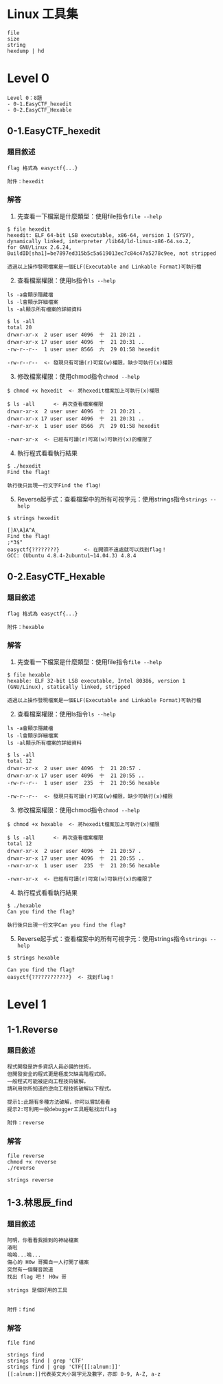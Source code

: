 # Linux 工具集
```
file 
size 
string
hexdump | hd
```
# Level 0
```
Level 0：8題
- 0-1.EasyCTF_hexedit
- 0-2.EasyCTF_Hexable
```
## 0-1.EasyCTF_hexedit
### 題目敘述
```
flag 格式為 easyctf{...}

附件：hexedit
```
### 解答
1. 先查看一下檔案是什麼類型：使用file指令```file --help```
```
$ file hexedit
hexedit: ELF 64-bit LSB executable, x86-64, version 1 (SYSV), dynamically linked, interpreter /lib64/ld-linux-x86-64.so.2, 
for GNU/Linux 2.6.24,   BuildID[sha1]=be7897ed315b5c5a619013ec7c84c47a5278c9ee, not stripped

透過以上操作發現檔案是一個ELF(Executable and Linkable Format)可執行檔
```
2. 查看檔案權限：使用ls指令```ls --help```
```
ls -a會顯示隱藏檔
ls -l會顯示詳細檔案
ls -al顯示所有檔案的詳細資料
```
```
$ ls -all
total 20
drwxr-xr-x  2 user user 4096  十  21 20:21 .
drwxr-xr-x 17 user user 4096  十  21 20:31 ..
-rw-r--r--  1 user user 8566  六  29 01:58 hexedit
   
-rw-r--r--  <- 發現只有可讀(r)可寫(w)權限，缺少可執行(x)權限   
```
3. 修改檔案權限：使用chmod指令```chmod --help```
```   
$ chmod +x hexedit  <- 將hexedit檔案加上可執行(x)權限
   
$ ls -all      <- 再次查看檔案權限
drwxr-xr-x  2 user user 4096  十  21 20:21 .
drwxr-xr-x 17 user user 4096  十  21 20:31 ..
-rwxr-xr-x  1 user user 8566  六  29 01:58 hexedit
   
-rwxr-xr-x  <- 已經有可讀(r)可寫(w)可執行(x)的權限了  
```
4. 執行程式看看執行結果
```
$ ./hexedit
Find the flag!
   
執行後只出現一行文字Find the flag!
```
5. Reverse起手式：查看檔案中的所有可視字元：使用strings指令```strings --help```
```   
$ strings hexedit
   
[]A\A]A^A_
Find the flag!
;*3$"
easyctf{????????}        <- 在開頭不遠處就可以找到flag！
GCC: (Ubuntu 4.8.4-2ubuntu1~14.04.3) 4.8.4
```
## 0-2.EasyCTF_Hexable
### 題目敘述
```
flag 格式為 easyctf{...}

附件：hexable
```
### 解答
1. 先查看一下檔案是什麼類型：使用file指令```file --help```
```
$ file hexable
hexable: ELF 32-bit LSB executable, Intel 80386, version 1 (GNU/Linux), statically linked, stripped

透過以上操作發現檔案是一個ELF(Executable and Linkable Format)可執行檔
```
2. 查看檔案權限：使用ls指令```ls --help```
```
ls -a會顯示隱藏檔
ls -l會顯示詳細檔案
ls -al顯示所有檔案的詳細資料
```
```
$ ls -all
total 12
drwxr-xr-x  2 user user 4096  十  21 20:57 .
drwxr-xr-x 17 user user 4096  十  21 20:55 ..
-rw-r--r--  1 user user  235  十  21 20:56 hexable

-rw-r--r--  <- 發現只有可讀(r)可寫(w)權限，缺少可執行(x)權限 
```
3. 修改檔案權限：使用chmod指令```chmod --help```
```
$ chmod +x hexable  <- 將hexedit檔案加上可執行(x)權限
   
$ ls -all      <- 再次查看檔案權限
total 12
drwxr-xr-x  2 user user 4096  十  21 20:57 .
drwxr-xr-x 17 user user 4096  十  21 20:55 ..
-rwxr-xr-x  1 user user  235  十  21 20:56 hexable

-rwxr-xr-x  <- 已經有可讀(r)可寫(w)可執行(x)的權限了
```
4. 執行程式看看執行結果
```
$ ./hexable
Can you find the flag?

執行後只出現一行文字Can you find the flag?
```
5. Reverse起手式：查看檔案中的所有可視字元：使用strings指令```strings --help```
```
$ strings hexable

Can you find the flag?
easyctf{????????????}  <- 找到flag！
```
# Level 1
## 1-1.Reverse
### 題目敘述
```
程式開發是許多資訊人員必備的技術，
但開發安全的程式更是極度欠缺高階程式師。
一般程式可能被逆向工程技術破解，
請利用你所知道的逆向工程技術破解以下程式。

提示1:此題有多種方法破解，你可以嘗試看看
提示2:可利用一般debugger工具輕鬆找出flag

附件：reverse
```
### 解答
```
file reverse
chmod +x reverse
./reverse

strings reverse
```
## 1-3.林思辰_find
### 題目敘述
```
阿明，你看看我撿到的神祕檔案
滾啦
嗚嗚...嗚...
傷心的 H0w 哥獨自一人打開了檔案
突然有一個聲音說道
找出 flag 吧！ H0w 哥

strings 是個好用的工具


附件：find
```
### 解答
```
file find

strings find
strings find | grep 'CTF'
strings find | grep 'CTF{[[:alnum:]]'
[[:alnum:]]代表英文大小寫字元及數字，亦即 0-9, A-Z, a-z
```
